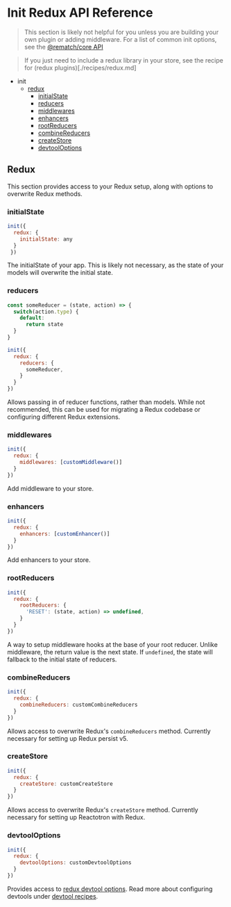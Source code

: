 # Init Redux API Reference

> This section is likely not helpful for you unless you are building your own plugin or adding middleware. For a list of common init options, see the [@rematch/core API](./api.md)

> If you just need to include a redux library in your store, see the recipe for (redux plugins)[./recipes/redux.md]

- init
  - [redux](#redux)
    - [initialState](#initialstate)
    - [reducers](#reducers)
    - [middlewares](#middlewares)
    - [enhancers](#enhancers)
    - [rootReducers](#rootreducers)
    - [combineReducers](#combinereducers)
    - [createStore](#createstore)
    - [devtoolOptions](#devtooloptions)


## Redux

This section provides access to your Redux setup, along with options to overwrite Redux methods.

### initialState

```js
init({
  redux: {
    initialState: any
  }
 })
```

The initialState of your app. This is likely not necessary, as the state of your models will overwrite the initial state.

### reducers

```js
const someReducer = (state, action) => {
  switch(action.type) {
    default:
      return state
  }
}

init({
  redux: {
    reducers: {
      someReducer,
    }
  }
})
```

Allows passing in of reducer functions, rather than models. While not recommended, this can be used for migrating a Redux codebase or configuring different Redux extensions.

### middlewares

```js
init({
  redux: {
    middlewares: [customMiddleware()]
  }
})
```

Add middleware to your store.

### enhancers

```js
init({
  redux: {
    enhancers: [customEnhancer()]
  }
})
```

Add enhancers to your store.

### rootReducers

```js
init({
  redux: {
    rootReducers: {
      'RESET': (state, action) => undefined,
    }
  }
})
```

A way to setup middleware hooks at the base of your root reducer. Unlike middleware, the return value is the next state. If `undefined`, the state will fallback to the initial state of reducers.

### combineReducers

```js
init({
  redux: {
    combineReducers: customCombineReducers
  }
})
```

Allows access to overwrite Redux's `combineReducers` method. Currently necessary for setting up Redux persist v5.


### createStore

```js
init({
  redux: {
    createStore: customCreateStore
  }
})
```

Allows access to overwrite Redux's `createStore` method. Currently necessary for setting up Reactotron with Redux.

### devtoolOptions

```js
init({
  redux: {
    devtoolOptions: customDevtoolOptions
  }
})
```

Provides access to [redux devtool options](https://github.com/zalmoxisus/redux-devtools-extension/blob/master/docs/API/Arguments.md). Read more about configuring devtools under [devtool recipes](./recipes/devtools).

